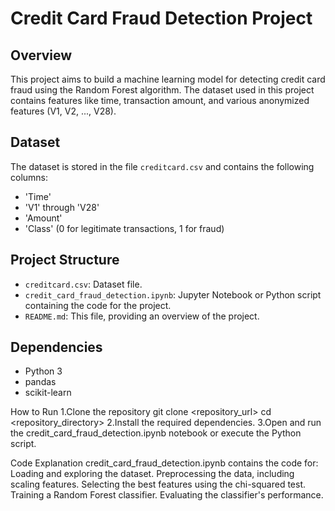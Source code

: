 # Credit Card Fraud Detection Project

## Overview
This project aims to build a machine learning model for detecting credit card fraud using the Random Forest algorithm. The dataset used in this project contains features like time, transaction amount, and various anonymized features (V1, V2, ..., V28).

## Dataset
The dataset is stored in the file `creditcard.csv` and contains the following columns:
- 'Time'
- 'V1' through 'V28'
- 'Amount'
- 'Class' (0 for legitimate transactions, 1 for fraud)

## Project Structure
- `creditcard.csv`: Dataset file.
- `credit_card_fraud_detection.ipynb`: Jupyter Notebook or Python script containing the code for the project.
- `README.md`: This file, providing an overview of the project.

## Dependencies
- Python 3
- pandas
- scikit-learn

How to Run
1.Clone the repository
git clone <repository_url>
cd <repository_directory>
2.Install the required dependencies.
3.Open and run the credit_card_fraud_detection.ipynb notebook or execute the Python script.


Code Explanation
credit_card_fraud_detection.ipynb contains the code for:
Loading and exploring the dataset.
Preprocessing the data, including scaling features.
Selecting the best features using the chi-squared test.
Training a Random Forest classifier.
Evaluating the classifier's performance.




